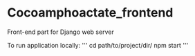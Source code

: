 # Cocoamphoactate_frontend
Front-end part for Django web server

To run application locally:
'''
cd path/to/project/dir/
npm start
'''
